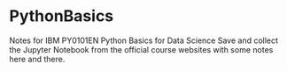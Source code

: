 # PythonBasics
Notes for IBM PY0101EN Python Basics for Data Science
Save and collect the Jupyter Notebook from the official course websites with some notes here and there. 
